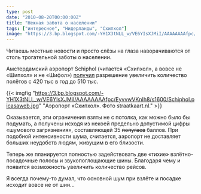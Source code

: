 ```yaml
---
type: post
date: "2010-08-20T00:00:00Z"
title: "Нежная забота о населении"
tags: ["интересное", "Нидерланды", "Схипхол"]
image: "https://3.bp.blogspot.com/-YH1X3tNLL_w/VE6YIsXJMiI/AAAAAAAAfpc/EyvvwVKnIh8/s1600/Schiphol.picasaweb.jpg"
---
```


Читаешь местные новости и просто слёзы на глаза наворачиваются от столь трогательной заботы о населении.

Амстердамский аэропорт Schiphol (читается «Схипхол», а вовсе не «Шипхол» и не «Шифол») [получил](http://www.dutchnews.nl/news/archives/2010/08/amsterdam_schiphol_airport_has.php) разрешение увеличить количество полётов с 420 тыс в год до 510 тыс.

<!--more-->

{{< imgfig "https://3.bp.blogspot.com/-YH1X3tNLL_w/VE6YIsXJMiI/AAAAAAAAfpc/EyvvwVKnIh8/s1600/Schiphol.picasaweb.jpg" "Аэропорт «Схипхол». Фото straatkaart.nl." >}}

Оказывается, эти ограничения взяты не с потолка, как можно было бы подумать, а получены исходя из некоей предельно допустимой цифры «шумового загрязнения», составляющей 35 ~~попугаев~~ баллов. При подобной интенсивности шума, считается, аэропорт не доставляет больших неудобств людям, живущим в его близости.

Теперь же планируется полностью задействовать две «тихие» взлётно-посадочные полосы и звукопоглощающие шины. Благодаря чему и появится возможность увеличить количество рейсов.

Я всегда почему-то думал, что основной шум при взлёте и посадке исходит вовсе не от шин…
